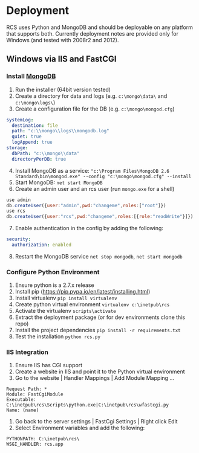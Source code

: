 # Deployment

RCS uses Python and MongoDB and should be deployable on any platform that
supports both.  Currently deployment notes are provided only for Windows (and
tested with 2008r2 and 2012).

## Windows via IIS and FastCGI

### Install [MongoDB](http://www.mongodb.org)
1. Run the installer (64bit version tested)
2. Create a directory for data and logs (e.g. `c:\mongo\data\` and `c:\mongo\logs\`)
3. Create a configuration file for the DB (e.g. `c:\mongo\mongod.cfg`)
```yaml
systemLog:
  destination: file
  path: "c:\\mongo\\logs\\mongodb.log"
  quiet: true
  logAppend: true
storage:
  dbPath: "c:\\mongo\\data"
  directoryPerDB: true
```
4. Install MongoDB as a service:
   `"c:\Program Files\MongoDB 2.6 Standard\bin\mongod.exe" --config "c:\mongo\mongod.cfg" --install`
5. Start MongoDB: `net start MongoDB`
6. Create an admin user and an rcs user (run `mongo.exe` for a shell)
```js
use admin
db.createUser({user:"admin",pwd:"changeme",roles:["root"]})
use rcs
db.createUser({user:"rcs",pwd:"changeme",roles:[{role:"readWrite"}]})
```
7. Enable authentication in the config by adding the following:
```yaml
security:
  authorization: enabled
```
8. Restart the MongoDB service `net stop mongodb`, `net start mongodb`

### Configure Python Environment

1. Ensure python is a 2.7.x release
1. Install pip (https://pip.pypa.io/en/latest/installing.html)
1. Install virtualenv `pip install virtualenv`
1. Create python virtual environment `virtualenv c:\inetpub\rcs`
1. Activate the virtualenv `scripts\activate`
1. Extract the deployment package (or for dev environments clone this repo)
1. Install the project dependencies `pip install -r requirements.txt`
1. Test the installation `python rcs.py`

### IIS Integration

1. Ensure IIS has CGI support
1. Create a website in IIS and point it to the Python virtual environment
1. Go to the website | Handler Mappings | Add Module Mapping ...
```
Request Path: *
Module: FastCgiModule
Executable: C:\inetpub\rcs\Scripts\python.exe|C:\inetpub\rcs\wfastcgi.py
Name: (name)
```
1. Go back to the server settings | FastCgi Settings | Right click Edit
1. Select Environment variables and add the following:
```
PYTHONPATH: C:\inetpub\rcs\
WSGI_HANDLER: rcs.app
```
